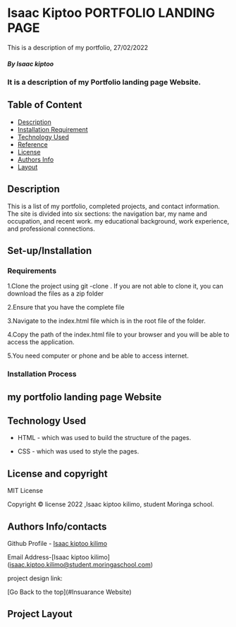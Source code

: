 # Isaac Kiptoo PORTFOLIO LANDING PAGE

<p>This is a description of my portfolio, 27/02/2022</p>

##### By Isaac kiptoo
### It is a description of my Portfolio landing page Website.


## Table of Content

+ [Description](#description)
+ [Installation Requirement](#Installation/set-up)
+ [Technology Used](#technology-used)
+ [Reference](#reference)
+ [License](#license)
+ [Authors Info](#author-Info)
+ [Layout](#project-layout)

## Description
<p>This is a list of my portfolio, completed projects, and contact information. The site is divided into six sections: the navigation bar, my name and occupation, and recent work. my educational background, work experience, and professional connections.</p>

## Set-up/Installation

### Requirements

1.Clone the project using git -clone . If you are not able to clone it, you can download the files as a zip folder

2.Ensure that you have the complete file

3.Navigate to the index.html file which is in the root file of the folder.

4.Copy the path of the index.html file to your browser and you will be able to access the application.

5.You need computer or phone and be able to access internet.

### Installation Process

## my portfolio landing page Website

## Technology Used
* HTML - which was used to build the structure of the pages.

* CSS - which was used to style the pages.


## License and copyright

MIT License

Copyright © license 2022 ,Isaac kiptoo kilimo, student Moringa school.

## Authors Info/contacts

Github Profile - [Isaac kiptoo kilimo](https://github.com/Isaac-kiptoo-kilimo)

Email Address-[Isaac kiptoo kilimo] (isaac.kiptoo.kilimo@student.moringaschool.com)

project design link:


[Go Back to the top](#Insuarance Website)

## Project Layout

